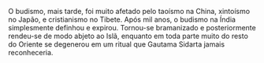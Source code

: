 ﻿O budismo, mais tarde, foi muito afetado pelo taoísmo na China, xintoísmo no Japão, e cristianismo no Tibete. Após mil anos, o budismo na Índia simplesmente definhou e expirou. Tornou-se bramanizado e posteriormente rendeu-se de modo abjeto ao Islã, enquanto em toda parte muito do resto do Oriente se degenerou em um ritual que Gautama Sidarta jamais reconheceria.